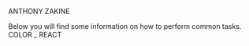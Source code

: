 ANTHONY ZAKINE

Below you will find some information on how to perform common tasks.<br>
COLOR _ REACT
